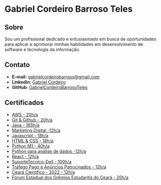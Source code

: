 # Gabriel Cordeiro Barroso Teles

## Sobre
Sou um profissional dedicado e entusiasmado em busca de oportunidades para aplicar e aprimorar minhas habilidades em desenvolvimento de software e tecnologia da informação.

## Contato
- **E-mail:** gabrielcordeirobarroso@gmail.com
- **LinkedIn:** [Gabriel Cordeiro](https://www.linkedin.com/in/#)
- **GitHub:** [GabrielCordeiroBarrosoTeles](https://github.com/GabrielCordeiroBarrosoTeles)

## Certificados
- [AWS - 20h/a](https://github.com/GabrielCordeiroBarrosoTeles/Curriculo-Certificados/blob/main/AWS.pdf)
- [Git & Github - 20h/a](https://github.com/GabrielCordeiroBarrosoTeles/Curriculo-Certificados/blob/main/Git-e-GitHub.pdf)
- [Java - 165h/a](https://github.com/GabrielCordeiroBarrosoTeles/Curriculo-Certificados/blob/main/Java.pdf)
- [Marketing Digital -12h/a](https://github.com/GabrielCordeiroBarrosoTeles/Curriculo-Certificados/blob/main/Marketing%20Digital%20-%20JD%20Trilhas.pdf)
- [Javascript - 18h/a](https://github.com/GabrielCordeiroBarrosoTeles/Curriculo-Certificados/blob/main/Prog_web%20Javascript_CERTIFICADOS%20JULHO-50.pdf)
- [HTML & CSS - 18h/a](https://github.com/GabrielCordeiroBarrosoTeles/Curriculo-Certificados/blob/main/Prog_web_HTML_CSS_CERTIFICADOS%20AGOSTO%202022-18.pdf)
- [Python M1 - 40h/a](https://github.com/GabrielCordeiroBarrosoTeles/Curriculo-Certificados/blob/main/Python%20Mundo-1.pdf)
- [Python para análise de dados -12h/a](https://github.com/GabrielCordeiroBarrosoTeles/Curriculo-Certificados/blob/main/Python%20para%20análise%20de%20dados%20CERTIFICADOS%20SETEMBRO%20(JD)-98.pdf)
- [React - 12h/a](https://github.com/GabrielCordeiroBarrosoTeles/Curriculo-Certificados/blob/main/React.pdf)
- [SuporteTecnico-Dell - 100h/a](https://github.com/GabrielCordeiroBarrosoTeles/Curriculo-Certificados/blob/main/SuporteTecnico-Dell.pdf)
- [Tráfego Pago e Anúncios Patrocinados - 12h/a](https://github.com/GabrielCordeiroBarrosoTeles/Curriculo-Certificados/blob/main/Tráfego%20Pago%20e%20Anúncios%20Patrocinados_CERTIFICADOS%20-%20Outubro%2022-119.pdf)
- [Ceará Científico - 2022 - 12h/a](https://github.com/GabrielCordeiroBarrosoTeles/Curriculo-Certificados/blob/main/cearácientífico-2022.pdf)
- [Fórum Estadual dos Grêmios Estudantis do Ceará - 20h/a](https://github.com/GabrielCordeiroBarrosoTeles/Curriculo-Certificados/blob/main/forum_estadual_dos_gremios_estudantis.pdf)

